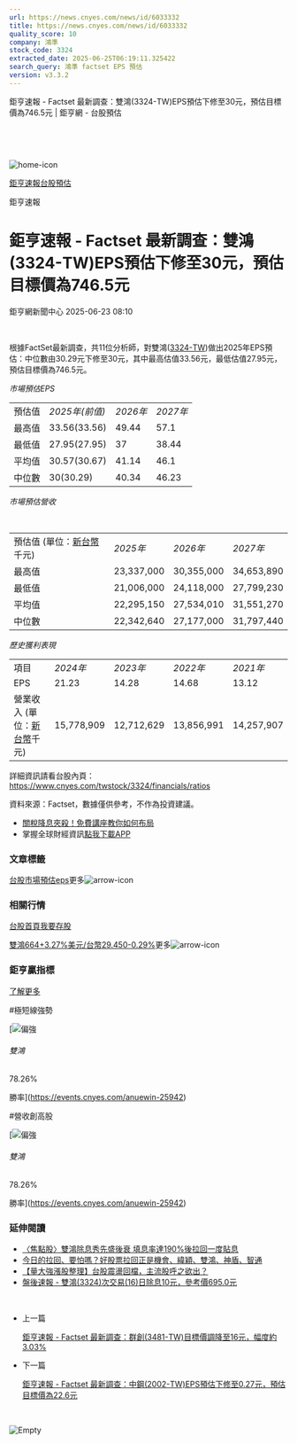 ```yaml
---
url: https://news.cnyes.com/news/id/6033332
title: https://news.cnyes.com/news/id/6033332
quality_score: 10
company: 鴻準
stock_code: 3324
extracted_date: 2025-06-25T06:19:11.325422
search_query: 鴻準 factset EPS 預估
version: v3.3.2
---
```


鉅亨速報 - Factset 最新調查：雙鴻(3324-TW)EPS預估下修至30元，預估目標價為746.5元 | 鉅亨網 - 台股預估

‌

‌

![home-icon](/assets/icons/breadCrumb/symbol-icon-home.svg)

[鉅亨速報](/news/cat/anue_live)[台股預估](/news/cat/tw_forecast)

鉅亨速報

# 鉅亨速報 - Factset 最新調查：雙鴻(3324-TW)EPS預估下修至30元，預估目標價為746.5元

鉅亨網新聞中心 2025-06-23 08:10

‌

根據FactSet最新調查，共11位分析師，對雙鴻([3324-TW](https://www.cnyes.com/twstock/3324))做出2025年EPS預估：中位數由30.29元下修至30元，其中最高估值33.56元，最低估值27.95元，預估目標價為746.5元。

*市場預估EPS*

|  |  |  |  |
| --- | --- | --- | --- |
| 預估值 | *2025年(前值)* | *2026年* | *2027年* |
| 最高值 | 33.56(33.56) | 49.44 | 57.1 |
| 最低值 | 27.95(27.95) | 37 | 38.44 |
| 平均值 | 30.57(30.67) | 41.14 | 46.1 |
| 中位數 | 30(30.29) | 40.34 | 46.23 |

*市場預估營收*

‌

|  |  |  |  |
| --- | --- | --- | --- |
| 預估值 (單位：[新台幣](https://invest.cnyes.com/forex/detail/usdtwd)千元) | *2025年* | *2026年* | *2027年* |
| 最高值 | 23,337,000 | 30,355,000 | 34,653,890 |
| 最低值 | 21,006,000 | 24,118,000 | 27,799,230 |
| 平均值 | 22,295,150 | 27,534,010 | 31,551,270 |
| 中位數 | 22,342,640 | 27,177,000 | 31,797,440 |

*歷史獲利表現*

|  |  |  |  |  |
| --- | --- | --- | --- | --- |
| 項目 | *2024年* | *2023年* | *2022年* | *2021年* |
| EPS | 21.23 | 14.28 | 14.68 | 13.12 |
| 營業收入 (單位：[新台幣](https://invest.cnyes.com/forex/detail/usdtwd)千元) | 15,778,909 | 12,712,629 | 13,856,991 | 14,257,907 |

詳細資訊請看台股內頁：  
<https://www.cnyes.com/twstock/3324/financials/ratios>

資料來源：Factset，數據僅供參考，不作為投資建議。

* [關稅降息夾殺！免費講座教你如何布局](https://www.rsc.com.tw/Cnyes_RSC/SeminarBooking2025InvestmentOutlook.aspx?utm_source=anue&utm_medium=usstocks_end)
* 掌握全球財經資訊[點我下載APP](http://www.cnyes.com/app/?utm_source=mweb&utm_medium=HamMenuBanner&utm_campaign=fixed&utm_content=entr)

### 文章標籤

[台股](https://news.cnyes.com/tag/台股 "台股")[市場預估](https://news.cnyes.com/tag/市場預估 "市場預估")[eps](https://news.cnyes.com/tag/eps "eps")更多![arrow-icon](/assets/icons/arrows/arrow-down.svg)

### 相關行情

[台股首頁](https://www.cnyes.com/twstock)[我要存股](https://supr.link/8OHaU)

[雙鴻664+3.27%](https://www.cnyes.com/twstock/3324)[美元/台幣29.450-0.29%](https://invest.cnyes.com/forex/detail/USDTWD)更多![arrow-icon](/assets/icons/arrows/arrow-down.svg)

### 鉅亨贏指標

[了解更多](https://events.cnyes.com/anuewin-25942)

#極短線強勢

[![偏強](/assets/icons/win-indicator/long.svg)

###### 雙鴻

78.26%

勝率](https://events.cnyes.com/anuewin-25942)

#營收創高股

[![偏強](/assets/icons/win-indicator/long.svg)

###### 雙鴻

78.26%

勝率](https://events.cnyes.com/anuewin-25942)

### 延伸閱讀

* [〈焦點股〉雙鴻除息秀先盛後衰 填息率達190%後拉回一度貼息](/news/id/6024111)
* [今日的拉回、要怕嗎？好股票拉回正是機會、緯穎、雙鴻、神盾、智通](/news/id/6022424)
* [【量大強漲股整理】台股震盪回檔，主流股呼之欲出？](/news/id/6022390)
* [盤後速報 - 雙鴻(3324)次交易(16)日除息10元，參考價695.0元](/news/id/6022279)

‌

* 上一篇

  [鉅亨速報 - Factset 最新調查：群創(3481-TW)目標價調降至16元，幅度約3.03%](/news/id/6033910)
* 下一篇

  [鉅亨速報 - Factset 最新調查：中鋼(2002-TW)EPS預估下修至0.27元，預估目標價為22.6元](/news/id/6032190)

‌

![Empty](/assets/icons/skeleton/empty-image.svg)

‌